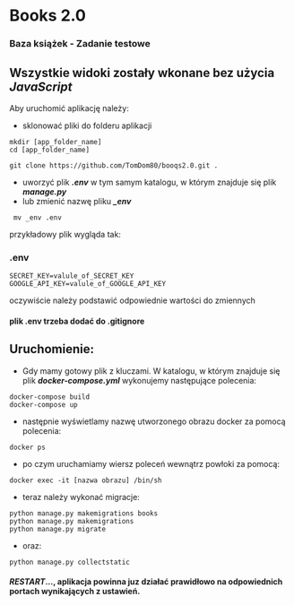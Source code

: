 # Books 2.0 
### Baza książek - Zadanie testowe
## Wszystkie widoki zostały wkonane bez użycia ***JavaScript***

Aby uruchomić aplikację należy:
* sklonować pliki do folderu aplikacji

```
mkdir [app_folder_name]
cd [app_folder_name]

git clone https://github.com/TomDom80/booqs2.0.git .
```

* uworzyć plik ***.env*** w tym samym katalogu, w którym znajduje się plik ***manage.py***
* lub zmienić nazwę  pliku ***_env***

```
 mv _env .env
```

przykładowy plik wygląda tak:

### .env
```
SECRET_KEY=valule_of_SECRET_KEY 
GOOGLE_API_KEY=valule_of_GOOGLE_API_KEY
```

oczywiście należy podstawić odpowiednie wartości do zmiennych

#### plik .env trzeba dodać do .gitignore

## Uruchomienie:

* Gdy mamy gotowy plik z kluczami. W katalogu, w którym znajduje się plik ***docker-compose.yml*** 
wykonujemy następujące polecenia:

```
docker-compose build
docker-compose up
```

* następnie wyświetlamy nazwę utworzonego obrazu docker za pomocą polecenia:

```
docker ps 
```

* po czym uruchamiamy wiersz poleceń wewnątrz powłoki za pomocą:

```
docker exec -it [nazwa obrazu] /bin/sh
```

* teraz należy wykonać migracje:

```
python manage.py makemigrations books
python manage.py makemigrations 
python manage.py migrate
```

* oraz:

```
python manage.py collectstatic
```

#### ***RESTART***..., aplikacja powinna juz działać prawidłowo na odpowiednich portach wynikających z ustawień.

